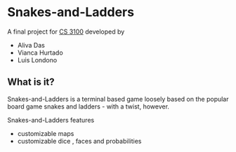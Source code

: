 # Snakes-and-Ladders

A final project for [CS 3100](cs3110.org) developed by 
- Aliva Das
- Vianca Hurtado
- Luis Londono

## What is it?
Snakes-and-Ladders is a terminal based game loosely based on the popular board game snakes and ladders - with a twist, however.

Snakes-and-Ladders features
- customizable maps
- customizable dice , faces and probabilities